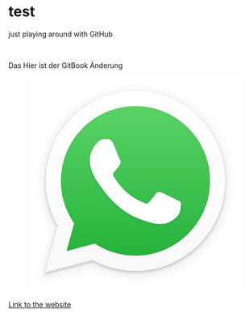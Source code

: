 # test

just playing around with GitHub



<figure><img src="https://images.unsplash.com/photo-1576072869865-d96bb7eaa1d2?crop=entropy&#x26;cs=srgb&#x26;fm=jpg&#x26;ixid=M3wxOTcwMjR8MHwxfHNlYXJjaHwxfHxvcHRpbWlzdCUyMHNhaWxpbmd8ZW58MHx8fHwxNzE2MzE4MDQ1fDA&#x26;ixlib=rb-4.0.3&#x26;q=85" alt=""><figcaption></figcaption></figure>

Das Hier ist der GitBook Änderung



<figure><img src=".gitbook/assets/WhatsApp_icon.png" alt=""><figcaption></figcaption></figure>

[Link to the website](https://oliverheisel.github.io/test/)
